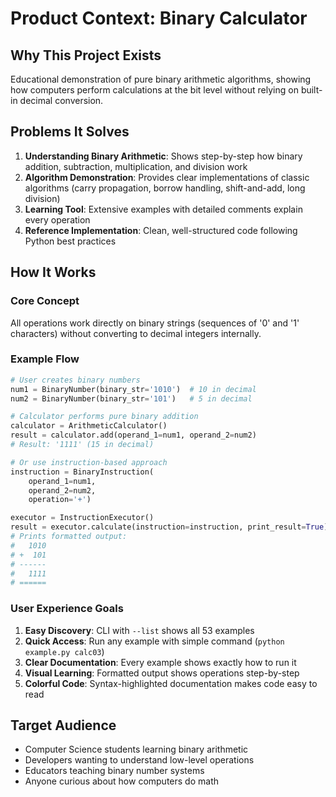 # Product Context: Binary Calculator

## Why This Project Exists
Educational demonstration of pure binary arithmetic algorithms, showing how computers perform calculations at the bit level without relying on built-in decimal conversion.

## Problems It Solves
1. **Understanding Binary Arithmetic**: Shows step-by-step how binary addition, subtraction, multiplication, and division work
2. **Algorithm Demonstration**: Provides clear implementations of classic algorithms (carry propagation, borrow handling, shift-and-add, long division)
3. **Learning Tool**: Extensive examples with detailed comments explain every operation
4. **Reference Implementation**: Clean, well-structured code following Python best practices

## How It Works

### Core Concept
All operations work directly on binary strings (sequences of '0' and '1' characters) without converting to decimal integers internally.

### Example Flow
```python
# User creates binary numbers
num1 = BinaryNumber(binary_str='1010')  # 10 in decimal
num2 = BinaryNumber(binary_str='101')   # 5 in decimal

# Calculator performs pure binary addition
calculator = ArithmeticCalculator()
result = calculator.add(operand_1=num1, operand_2=num2)
# Result: '1111' (15 in decimal)

# Or use instruction-based approach
instruction = BinaryInstruction(
    operand_1=num1,
    operand_2=num2,
    operation='+')

executor = InstructionExecutor()
result = executor.calculate(instruction=instruction, print_result=True)
# Prints formatted output:
#   1010
# +  101
# ------
#   1111
# ======
```

### User Experience Goals
1. **Easy Discovery**: CLI with `--list` shows all 53 examples
2. **Quick Access**: Run any example with simple command (`python example.py calc03`)
3. **Clear Documentation**: Every example shows exactly how to run it
4. **Visual Learning**: Formatted output shows operations step-by-step
5. **Colorful Code**: Syntax-highlighted documentation makes code easy to read

## Target Audience
- Computer Science students learning binary arithmetic
- Developers wanting to understand low-level operations
- Educators teaching binary number systems
- Anyone curious about how computers do math

